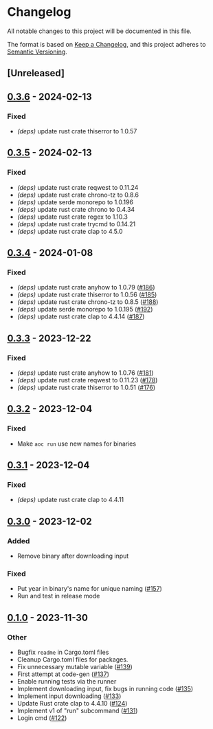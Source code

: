 # Changelog
All notable changes to this project will be documented in this file.

The format is based on [Keep a Changelog](https://keepachangelog.com/en/1.0.0/),
and this project adheres to [Semantic Versioning](https://semver.org/spec/v2.0.0.html).

## [Unreleased]

## [0.3.6](https://github.com/proegssilb/aoc-zen-runner/compare/cargo-aoc-zen-runner-v0.3.5...cargo-aoc-zen-runner-v0.3.6) - 2024-02-13

### Fixed
- *(deps)* update rust crate thiserror to 1.0.57

## [0.3.5](https://github.com/proegssilb/aoc-zen-runner/compare/cargo-aoc-zen-runner-v0.3.4...cargo-aoc-zen-runner-v0.3.5) - 2024-02-13

### Fixed
- *(deps)* update rust crate reqwest to 0.11.24
- *(deps)* update rust crate chrono-tz to 0.8.6
- *(deps)* update serde monorepo to 1.0.196
- *(deps)* update rust crate chrono to 0.4.34
- *(deps)* update rust crate regex to 1.10.3
- *(deps)* update rust crate trycmd to 0.14.21
- *(deps)* update rust crate clap to 4.5.0

## [0.3.4](https://github.com/proegssilb/aoc-zen-runner/compare/cargo-aoc-zen-runner-v0.3.3...cargo-aoc-zen-runner-v0.3.4) - 2024-01-08

### Fixed
- *(deps)* update rust crate anyhow to 1.0.79 ([#186](https://github.com/proegssilb/aoc-zen-runner/pull/186))
- *(deps)* update rust crate thiserror to 1.0.56 ([#185](https://github.com/proegssilb/aoc-zen-runner/pull/185))
- *(deps)* update rust crate chrono-tz to 0.8.5 ([#188](https://github.com/proegssilb/aoc-zen-runner/pull/188))
- *(deps)* update serde monorepo to 1.0.195 ([#192](https://github.com/proegssilb/aoc-zen-runner/pull/192))
- *(deps)* update rust crate clap to 4.4.14 ([#187](https://github.com/proegssilb/aoc-zen-runner/pull/187))

## [0.3.3](https://github.com/proegssilb/aoc-zen-runner/compare/cargo-aoc-zen-runner-v0.3.2...cargo-aoc-zen-runner-v0.3.3) - 2023-12-22

### Fixed
- *(deps)* update rust crate anyhow to 1.0.76 ([#181](https://github.com/proegssilb/aoc-zen-runner/pull/181))
- *(deps)* update rust crate reqwest to 0.11.23 ([#178](https://github.com/proegssilb/aoc-zen-runner/pull/178))
- *(deps)* update rust crate thiserror to 1.0.51 ([#176](https://github.com/proegssilb/aoc-zen-runner/pull/176))

## [0.3.2](https://github.com/proegssilb/aoc-zen-runner/compare/cargo-aoc-zen-runner-v0.3.1...cargo-aoc-zen-runner-v0.3.2) - 2023-12-04

### Fixed
- Make `aoc run` use new names for binaries

## [0.3.1](https://github.com/proegssilb/aoc-zen-runner/compare/cargo-aoc-zen-runner-v0.3.0...cargo-aoc-zen-runner-v0.3.1) - 2023-12-04

### Fixed
- *(deps)* update rust crate clap to 4.4.11

## [0.3.0](https://github.com/proegssilb/aoc-zen-runner/compare/cargo-aoc-zen-runner-v0.2.0...cargo-aoc-zen-runner-v0.3.0) - 2023-12-02

### Added
- Remove binary after downloading input

### Fixed
- Put year in binary's name for unique naming ([#157](https://github.com/proegssilb/aoc-zen-runner/pull/157))
- Run and test in release mode

## [0.1.0](https://github.com/proegssilb/aoc-zen-runner/releases/tag/cargo-aoc-zen-runner-v0.1.0) - 2023-11-30

### Other
- Bugfix `readme` in Cargo.toml files
- Cleanup Cargo.toml files for packages.
- Fix unnecessary mutable variable ([#139](https://github.com/proegssilb/aoc-zen-runner/pull/139))
- First attempt at code-gen ([#137](https://github.com/proegssilb/aoc-zen-runner/pull/137))
- Enable running tests via the runner
- Implement downloading input, fix bugs in running code ([#135](https://github.com/proegssilb/aoc-zen-runner/pull/135))
- Implement input downloading ([#133](https://github.com/proegssilb/aoc-zen-runner/pull/133))
- Update Rust crate clap to 4.4.10 ([#124](https://github.com/proegssilb/aoc-zen-runner/pull/124))
- Implement v1 of "run" subcommand ([#131](https://github.com/proegssilb/aoc-zen-runner/pull/131))
- Login cmd ([#122](https://github.com/proegssilb/aoc-zen-runner/pull/122))
